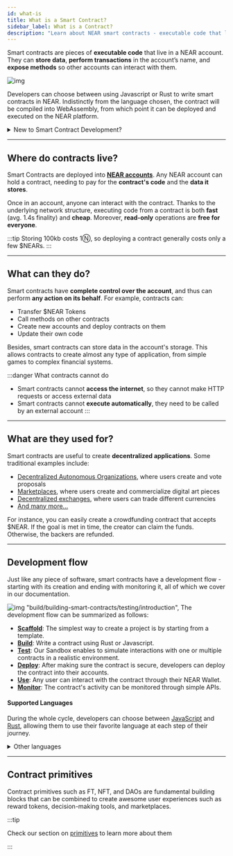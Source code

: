 ```yaml
---
id: what-is
title: What is a Smart Contract?
sidebar_label: What is a Contract?
description: "Learn about NEAR smart contracts - executable code that lives in accounts, stores data, performs transactions, and can be written in JavaScript or Rust."
---
```


Smart contracts are pieces of **executable code** that live in a NEAR account. They can **store data**, **perform transactions** in the account’s name, and **expose methods** so other accounts can interact with them.

![img](/docs/assets/welcome-pages/4.smart-contracts.png)

Developers can choose between using Javascript or Rust to write smart contracts in NEAR. Indistinctly from the language chosen, the contract will be compiled into WebAssembly, from which point it can be deployed and executed on the NEAR platform.

<details>

<summary> New to Smart Contract Development? </summary>

Do not worry if you don't know how smart-contract blockchains work. As a developer, it is sufficient to understand that NEAR smart-contracts:
1. Have **limited** computational resources.
2. Interact with other contracts in an **asynchronous** way.
3. Deal with **real money**, for which security must be a top concern.

</details>

---

## Where do contracts live?
Smart Contracts are deployed into [**NEAR accounts**](../protocol/account-model.md). Any NEAR account can hold a contract, needing to pay for the **contract's code** and the **data it stores**.

Once in an account, anyone can interact with the contract. Thanks to the underlying network structure, executing code from a contract is both **fast** (avg. 1.4s finality) and **cheap**. Moreover, **read-only** operations are **free for everyone**.

:::tip
Storing 100kb costs 1Ⓝ, so deploying a contract generally costs only a few $NEARs.
:::

---

## What can they do?

Smart contracts have **complete control over the account**, and thus can perform **any action on its behalf**. For example, contracts can:
- Transfer $NEAR Tokens
- Call methods on other contracts
- Create new accounts and deploy contracts on them
- Update their own code

Besides, smart contracts can store data in the account's storage. This allows contracts to create almost any type of application, from simple games to complex financial systems.

:::danger What contracts cannot do
- Smart contracts cannot **access the internet**, so they cannot make HTTP requests or access external data
- Smart contracts cannot **execute automatically**, they need to be called by an external account
:::

---

## What are they used for?
Smart contracts are useful to create **decentralized applications**. Some traditional examples include:
- [Decentralized Autonomous Organizations](https://dev.near.org/applications?cat=dao), where users create and vote proposals
- [Marketplaces](https://dev.near.org/applications?cat=marketplaces), where users create and commercialize digital art pieces
- [Decentralized exchanges](https://dev.near.org/applications?cat=exchanges), where users can trade different currencies
- [And many more...](https://dev.near.org/applications)

For instance, you can easily create a crowdfunding contract that accepts $NEAR. If the goal is met in time, the creator can claim the funds. Otherwise, the backers are refunded.

---

## Development flow

Just like any piece of software, smart contracts have a development flow - starting with its creation and ending with monitoring it, all of which we cover in our documentation.

![img](/docs/assets/welcome-pages/contract-lifecycle.png)
 "build/building-smart-contracts/testing/introduction",
The development flow can be summarized as follows:
- [**Scaffold**](./quickstart.md): The simplest way to create a project is by starting from a template.
- [**Build**](./anatomy/anatomy.md): Write a contract using Rust or Javascript.
- [**Test**](./testing/introduction.md): Our Sandbox enables to simulate interactions with one or multiple contracts in a realistic environment.
- [**Deploy**](./release/deploy.md): After making sure the contract is secure, developers can deploy the contract into their accounts.
- [**Use**](https://mynearwallet.com): Any user can interact with the contract through their NEAR Wallet.
- [**Monitor**](../data-infrastructure/what-is.md): The contract's activity can be monitored through simple APIs.

#### Supported Languages
During the whole cycle, developers can choose between [JavaScript](https://www.learn-js.org/) and [Rust](https://www.rust-lang.org/), allowing them to use their favorite language at each step of their journey.

<details>

<summary> Other languages </summary>

Theoretically, you can use any language that compiles to Wasm for developing NEAR smart contract. However, in order to have a user-friendly experience we would need to provide a library that wraps around low-level runtime APIs, while also offering other high-level functionalities.

We envision that in the future, more languages will be supported and the support will be done through the effort from the wider community, not just NEAR alone.

</details>

---

## Contract primitives
Contract primitives such as FT, NFT, and DAOs are fundamental building blocks that can be combined to create awesome user experiences such as reward tokens, decision-making tools, and marketplaces.

:::tip

Check our section on [primitives](../primitives/what-is.md) to learn more about them

:::
